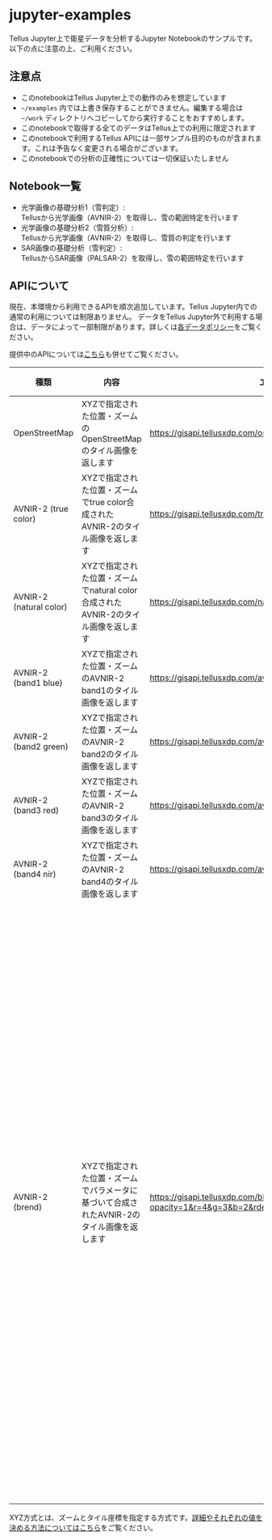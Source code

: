 # jupyter-examples
Tellus Jupyter上で衛星データを分析するJupyter Notebookのサンプルです。以下の点に注意の上、ご利用ください。


## 注意点
* このnotebookはTellus Jupyter上での動作のみを想定しています
* `~/examples` 内では上書き保存することができません。編集する場合は `~/work` ディレクトリへコピーしてから実行することをおすすめします。
* このnotebookで取得する全てのデータはTellus上での利用に限定されます
* このnotebookで利用するTellus APIには一部サンプル目的のものが含まれます。これは予告なく変更される場合がございます。
* このnotebookでの分析の正確性については一切保証いたしません


## Notebook一覧
* 光学画像の基礎分析1（雪判定）:  
  Tellusから光学画像（AVNIR-2）を取得し、雪の範囲特定を行います
* 光学画像の基礎分析2（雪質分析）:  
  Tellusから光学画像（AVNIR-2）を取得し、雪質の判定を行います
* SAR画像の基礎分析（雪判定）:  
  TellusからSAR画像（PALSAR-2）を取得し、雪の範囲特定を行います


## APIについて
現在、本環境から利用できるAPIを順次追加しています。Tellus Jupyter内での通常の利用については制限ありません。
データをTellus Jupyter外で利用する場合は、データによって一部制限があります。詳しくは[各データポリシー](https://www.tellusxdp.com/ja/dev/data)をご覧ください。

提供中のAPIについては[こちら](https://www.tellusxdp.com/ja/dev/api)も併せてご覧ください。

|種類|内容|エンドポイント|パラメータ|補足|
|----|----|--------------|----------|----|
|OpenStreetMap|XYZで指定された位置・ズームのOpenStreetMapのタイル画像を返します|https://gisapi.tellusxdp.com/osm/{z}/{x}/{y}.png||XYZ方式|
|AVNIR-2 (true color)|XYZで指定された位置・ズームでtrue color合成されたAVNIR-2のタイル画像を返します|https://gisapi.tellusxdp.com/true/{z}/{x}/{y}.png||XYZ方式|
|AVNIR-2 (natural color)|XYZで指定された位置・ズームでnatural color合成されたAVNIR-2のタイル画像を返します|https://gisapi.tellusxdp.com/natural/{z}/{x}/{y}.png||XYZ方式|
|AVNIR-2 (band1 blue)|XYZで指定された位置・ズームのAVNIR-2 band1のタイル画像を返します|https://gisapi.tellusxdp.com/av2ori/band1/{z}/{x}/{y}.png||XYZ方式|
|AVNIR-2 (band2 green)|XYZで指定された位置・ズームのAVNIR-2 band2のタイル画像を返します|https://gisapi.tellusxdp.com/av2ori/band2/{z}/{x}/{y}.png||XYZ方式|
|AVNIR-2 (band3 red)|XYZで指定された位置・ズームのAVNIR-2 band3のタイル画像を返します|https://gisapi.tellusxdp.com/av2ori/band3/{z}/{x}/{y}.png||XYZ方式|
|AVNIR-2 (band4 nir)|XYZで指定された位置・ズームのAVNIR-2 band4のタイル画像を返します|https://gisapi.tellusxdp.com/av2ori/band4/{z}/{x}/{y}.png||XYZ方式|
|AVNIR-2 (brend)|XYZで指定された位置・ズームでパラメータに基づいて合成されたAVNIR-2のタイル画像を返します|https://gisapi.tellusxdp.com/blend/{z}/{x}/{y}.png?opacity=1&r=4&g=3&b=2&rdepth=1&gdepth=1&bdepth=1&preset=ndvi|`opacity`: 透過度 (default: `1`)<br>`r`: Redに対応させるバンド (default: `3`)<br>`g`: Greenに対応させるバンド (default: `2`)<br>`b`: Blueに対応させるバンド (default: `1`)<br>`rdepth`: Redの濃さ (default: `1`)<br>`gdepth`: Greenの濃さ (default: `1`)<br>`bdepth`: Blueの濃さ (default: `1`)<br>`preset`: `true`, `false`, `natural`, `ndvi` のいずれか。`ndvi`の場合、`opacity`以外のパラメータは無視されます。(default: `false`)|XYZ方式|

XYZ方式とは、ズームとタイル座標を指定する方式です。[詳細やそれぞれの値を決める方法についてはこちら](https://maps.gsi.go.jp/development/siyou.html)をご覧ください。

